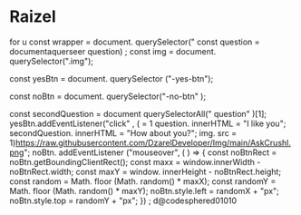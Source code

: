 # Raizel
for u
const wrapper = document. querySelector("
const
question = documentaquerseer question) ;
const
img = document. querySelector(".img");

const yesBtn = document. querySelector ("-yes-btn");

const noBtn = document. querySelector("-no-btn" );

const secondQuestion = document querySelectorAll(" question" )[1];
yesBtn.addEventListener("click"
, ( = 1
question. innerHTML = "I like you";
secondQuestion. innerHTML = "How about you?";
img. src =
1)https://raw.githubusercontent.com/DzarelDeveloper/Img/main/AskCrushl.png";
noBtn. addEventListener ("mouseover", ( ) => {
const noBtnRect = noBtn.getBoundingClientRect();
const maxx = window.innerWidth - noBtnRect.width;
const maxY = window. innerHeight - noBtnRect.height;
const random = Math. floor (Math. random() * maxX);
const randomY = Math. floor (Math. random() * maxY);
noBtn.style.left = randomX + "px";
noBtn.style.top = randomY + "px";
}) ;
d@codesphered01010
